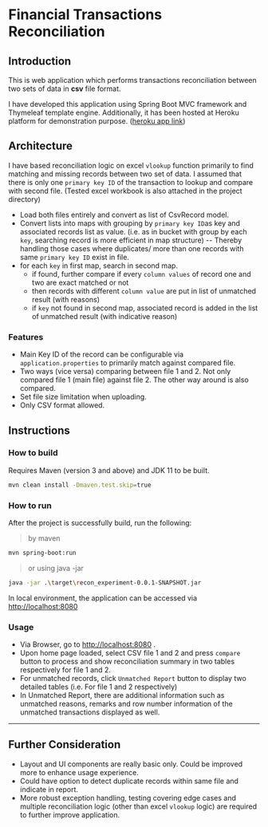﻿# Financial Transactions Reconciliation
## Introduction
This is web application which performs transactions reconciliation between two sets of data in **csv** file format.

I have developed this application using Spring Boot MVC framework and Thymeleaf template engine. Additionally, it has been hosted at Heroku platform for demonstration purpose. ([heroku app link](https://hidden-mountain-01503.herokuapp.com/))


##  Architecture
I have based reconciliation logic on excel `vlookup` function primarily to find matching and missing records between two set of data. I assumed that there is only one `primary key ID` of the transaction to lookup and compare with second file. (Tested excel workbook is also attached in the project directory)

- Load both files entirely and convert as list of CsvRecord model.
- Convert lists into maps with grouping by `primary key ID`as key and associated records list as value. (i.e. as in bucket with group by each `key`, searching record is more efficient in map structure)
-- Thereby handling those cases where duplicates/ more than one records with same `primary key ID` exist in file.
- for each `key` in first map, search in second map.
    - if found, further compare if every `column values` of record one and two are exact matched or not
    - then records with different `column value` are put in list of unmatched result (with reasons)
    - if `key` not found in second map, associated record is added in the list of unmatched result (with indicative reason)




### Features
- Main Key ID of the record can be configurable via `application.properties` to primarily match against compared file.
- Two ways  (vice versa) comparing between file 1 and 2. Not only compared file 1 (main file) against file 2. The other way around is also compared.
- Set file size limitation when uploading.
- Only CSV format allowed.


## Instructions

### How to build 
Requires Maven (version 3 and above) and JDK 11 to be built.
```sh
mvn clean install -Dmaven.test.skip=true
```
### How to run
After the project is successfully build, run the following:
> by maven

```sh
mvn spring-boot:run
```
> or using java -jar
```sh
java -jar .\target\recon_experiment-0.0.1-SNAPSHOT.jar
```
In local environment, the application can be accessed via [http://localhost:8080](http://localhost:8080)

### Usage
- Via Browser, go to [http://localhost:8080](http://localhost:8080) . 
- Upon home page loaded, select CSV file 1 and 2 and press `compare` button to process and show reconciliation summary in two tables respectively for file 1 and 2. 
- For unmatched records, click `Unmatched Report` button to display two detailed tables (i.e. For file 1 and 2 respectively)
- In Unmatched Report, there are additional information such as unmatched reasons, remarks and row number information of the unmatched transactions displayed as well.

-------------


## Further Consideration

- Layout and UI components are really basic only. Could be improved more to enhance usage experience.
- Could have option to detect duplicate records within same file and indicate in report.
- More robust exception handling, testing covering edge cases and multiple reconciliation logic (other than excel `vlookup` logic) are required to further improve application.


